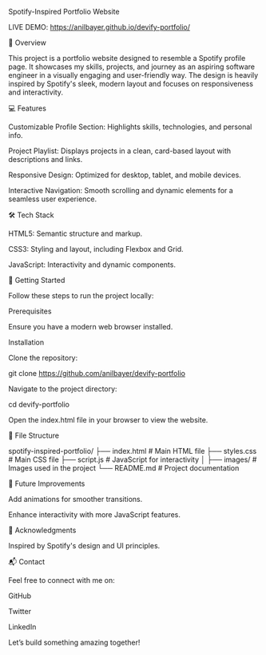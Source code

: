Spotify-Inspired Portfolio Website

LIVE DEMO: https://anilbayer.github.io/devify-portfolio/

🎵 Overview

This project is a portfolio website designed to resemble a Spotify profile page. It showcases my skills, projects, and journey as an aspiring software engineer in a visually engaging and user-friendly way. The design is heavily inspired by Spotify's sleek, modern layout and focuses on responsiveness and interactivity.

💻 Features

Customizable Profile Section: Highlights skills, technologies, and personal info.

Project Playlist: Displays projects in a clean, card-based layout with descriptions and links.

Responsive Design: Optimized for desktop, tablet, and mobile devices.

Interactive Navigation: Smooth scrolling and dynamic elements for a seamless user experience.

🛠️ Tech Stack

HTML5: Semantic structure and markup.

CSS3: Styling and layout, including Flexbox and Grid.

JavaScript: Interactivity and dynamic components.

🚀 Getting Started

Follow these steps to run the project locally:

Prerequisites

Ensure you have a modern web browser installed.

Installation

Clone the repository:

git clone https://github.com/anilbayer/devify-portfolio

Navigate to the project directory:

cd devify-portfolio

Open the index.html file in your browser to view the website.

📂 File Structure

spotify-inspired-portfolio/
├── index.html          # Main HTML file
├── styles.css          # Main CSS file
├── script.js           # JavaScript for interactivity
│   ├── images/         # Images used in the project
└── README.md           # Project documentation

🌟 Future Improvements

Add animations for smoother transitions.

Enhance interactivity with more JavaScript features.

🙌 Acknowledgments

Inspired by Spotify's design and UI principles.

📬 Contact

Feel free to connect with me on:

GitHub

Twitter

LinkedIn

Let’s build something amazing together!
